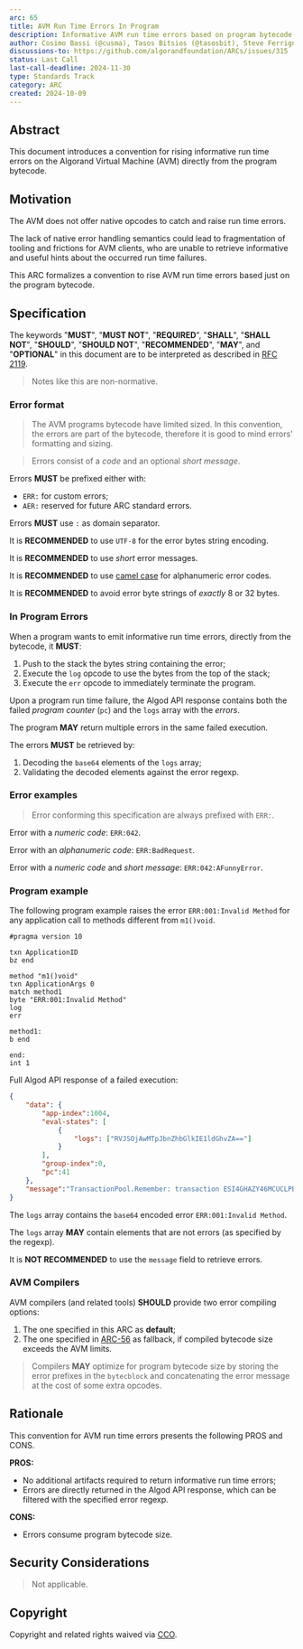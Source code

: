 ```yaml
---
arc: 65
title: AVM Run Time Errors In Program
description: Informative AVM run time errors based on program bytecode
author: Cosimo Bassi (@cusma), Tasos Bitsios (@tasosbit), Steve Ferrigno (@nullun)
discussions-to: https://github.com/algorandfoundation/ARCs/issues/315
status: Last Call
last-call-deadline: 2024-11-30
type: Standards Track
category: ARC
created: 2024-10-09
---
```


## Abstract

This document introduces a convention for rising informative run time errors on
the Algorand Virtual Machine (AVM) directly from the program bytecode.

## Motivation

The AVM does not offer native opcodes to catch and raise run time errors.

The lack of native error handling semantics could lead to fragmentation of tooling
and frictions for AVM clients, who are unable to retrieve informative and useful
hints about the occurred run time failures.

This ARC formalizes a convention to rise AVM run time errors based just on the program
bytecode.

## Specification

The keywords "**MUST**", "**MUST NOT**", "**REQUIRED**", "**SHALL**", "**SHALL NOT**",
"**SHOULD**", "**SHOULD NOT**", "**RECOMMENDED**", "**MAY**", and "**OPTIONAL**"
in this document are to be interpreted as described in <a href="https://datatracker.ietf.org/doc/html/rfc2119">RFC 2119</a>.

> Notes like this are non-normative.

### Error format

> The AVM programs bytecode have limited sized. In this convention, the errors are
> part of the bytecode, therefore it is good to mind errors' formatting and sizing.

> Errors consist of a _code_ and an optional _short message_.

Errors **MUST** be prefixed either with:

- `ERR:` for custom errors;
- `AER:` reserved for future ARC standard errors.

Errors **MUST** use `:` as domain separator.

It is **RECOMMENDED** to use `UTF-8` for the error bytes string encoding.

It is **RECOMMENDED** to use _short_ error messages.

It is **RECOMMENDED** to use <a href="https://en.wikipedia.org/wiki/Camel_case/">camel case</a>
for alphanumeric error codes.

It is **RECOMMENDED** to avoid error byte strings of _exactly_ 8 or 32 bytes.

### In Program Errors

When a program wants to emit informative run time errors, directly from the bytecode,
it **MUST**:

1. Push to the stack the bytes string containing the error;
1. Execute the `log` opcode to use the bytes from the top of the stack;
1. Execute the `err` opcode to immediately terminate the program.

Upon a program run time failure, the Algod API response contains both the failed
_program counter_ (`pc`) and the `logs` array with the _errors_.

The program **MAY** return multiple errors in the same failed execution.

The errors **MUST** be retrieved by:

1. Decoding the `base64` elements of the `logs` array;
1. Validating the decoded elements against the error regexp.

### Error examples

> Error conforming this specification are always prefixed with `ERR:`.

Error with a _numeric code_: `ERR:042`.

Error with an _alphanumeric code_: `ERR:BadRequest`.

Error with a _numeric code_ and _short message_: `ERR:042:AFunnyError`.

### Program example

The following program example raises the error `ERR:001:Invalid Method` for any
application call to methods different from `m1()void`.

```teal
#pragma version 10

txn ApplicationID
bz end

method "m1()void"
txn ApplicationArgs 0
match method1
byte "ERR:001:Invalid Method"
log
err

method1:
b end

end:
int 1
```

Full Algod API response of a failed execution:

```json
{
    "data": {
        "app-index":1004,
        "eval-states": [
            {
                "logs": ["RVJSOjAwMTpJbnZhbGlkIE1ldGhvZA=="]
            }
        ],
        "group-index":0,
        "pc":41
    },
    "message":"TransactionPool.Remember: transaction ESI4GHAZY46MCUCLPBSB5HBRZPGO6V7DDUM5XKMNVPIRJK6DDAGQ: logic eval error: err opcode executed. Details: app=1004, pc=41"
}
```

The `logs` array contains the `base64` encoded error `ERR:001:Invalid Method`.

The `logs` array **MAY** contain elements that are not errors (as specified by the
regexp).

It is **NOT RECOMMENDED** to use the `message` field to retrieve errors.

### AVM Compilers

AVM compilers (and related tools) **SHOULD** provide two error compiling options:

1. The one specified in this ARC as **default**;
1. The one specified in [ARC-56](./arc-0056.md) as fallback, if compiled bytecode
size exceeds the AVM limits.

> Compilers **MAY** optimize for program bytecode size by storing the error prefixes
in the `bytecblock` and concatenating the error message at the cost of some extra
opcodes.

## Rationale

This convention for AVM run time errors presents the following PROS and CONS.

**PROS:**
- No additional artifacts required to return informative run time errors;
- Errors are directly returned in the Algod API response, which can be filtered
with the specified error regexp.

**CONS:**
- Errors consume program bytecode size.

## Security Considerations

> Not applicable.

## Copyright

Copyright and related rights waived via <a href="https://creativecommons.org/publicdomain/zero/1.0/">CCO</a>.
